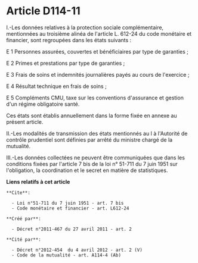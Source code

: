 # Article D114-11

I.-Les données relatives à la protection sociale complémentaire, mentionnées au troisième alinéa de l'article L. 612-24 du
code monétaire et financier, sont regroupées dans les états suivants : 

E 1 Personnes assurées, couvertes et bénéficiaires par type de garanties ; 

E 2 Primes et prestations par type de garanties ; 

E 3 Frais de soins et indemnités journalières payés au cours de l'exercice ; 

E 4 Résultat technique en frais de soins ; 

E 5 Compléments CMU, taxe sur les conventions d'assurance et gestion d'un régime obligatoire santé. 

Ces états sont établis annuellement dans la forme fixée en annexe au présent article. 

II.-Les modalités de transmission des états mentionnés au I à l'Autorité de contrôle prudentiel sont définies par arrêté du
ministre chargé de la mutualité. 

III.-Les données collectées ne peuvent être communiquées que dans les conditions fixées par l'article 7 bis de la loi n°
51-711 du 7 juin 1951 sur l'obligation, la coordination et le secret en matière de statistiques.

**Liens relatifs à cet article**

	**Cite**:

	  - Loi n°51-711 du 7 juin 1951 - art. 7 bis
	  - Code monétaire et financier - art. L612-24

	**Créé par**:

	  - Décret n°2011-467 du 27 avril 2011 - art. 2

	**Cité par**:

	  - Décret n°2012-454  du 4 avril 2012 - art. 2 (V)
	  - Code de la mutualité - art. A114-4 (Ab)
